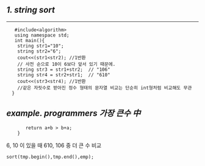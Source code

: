 ## *1. string sort*

<hr>

  ```#include<string> 
     #include<algorithm> 
     using namespace std;
     int main(){
      string str1="10";
      string str2="6";
      cout<<(str1<str2); //1반환 
      // 사전 순으로 10이 6보다 앞서 있기 때문에.
      string str3 = str1+str2;  // "106"
      string str4 = str2+str1;  // "610"
      cout<<(str3<str4); //1반환
      //같은 자릿수로 받아진 정수 형태의 문자열 비교는 단순히 int형처럼 비교해도 무관
    }
```
    
## *example. programmers 가장 큰수 中*
 ``` bool cmp(string a,string){
        return a+b > b+a;
     }
 ```
 6, 10 이 있을 때 610, 106 중 더 큰 수 비교
 ```vector<string> tmp;
 sort(tmp.begin(),tmp.end(),emp);
 ```
